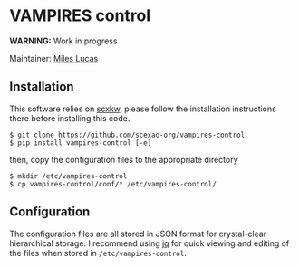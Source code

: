 # VAMPIRES control

**WARNING:** Work in progress

Maintainer: [Miles Lucas](https://github.com/mileslucas)

## Installation

This software relies on [scxkw](https://github.com/scexao-org/SCeXaoKeyWords), please follow the installation instructions there before installing this code.

```
$ git clone https://github.com/scexao-org/vampires-control
$ pip install vampires-control [-e]
```

then, copy the configuration files to the appropriate directory

```
$ mkdir /etc/vampires-control
$ cp vampires-control/conf/* /etc/vampires-control/
```

## Configuration

The configuration files are all stored in JSON format for crystal-clear hierarchical storage. I recommend using [jq](https://stedolan.github.io/jq/) for quick viewing and editing of the files when stored in `/etc/vampires-control`.
